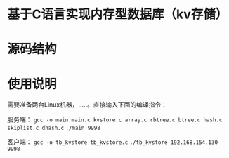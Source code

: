 # 基于C语言实现内存型数据库（kv存储）

# 源码结构

# 使用说明

需要准备两台Linux机器，.....。直接输入下面的编译指令：

服务端：
```gcc -o main main.c kvstore.c array.c rbtree.c btree.c hash.c skiplist.c dhash.c```
```./main 9998```

客户端：
```gcc -o tb_kvstore tb_kvstore.c```
```./tb_kvstore 192.168.154.130 9998```
